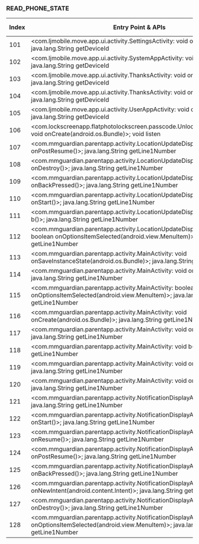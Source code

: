 ### READ_PHONE_STATE
| Index | Entry Point & APIs | Screen shot | Resource id | Label |
| ------------- | ------------- | ------------- |-------------|-------------|
| 101 | <com.ljmobile.move.app.ui.activity.SettingsActivity: void onPause()>; java.lang.String getDeviceId | ![](D:\COSMOS\output\py\Play_win8\Tools\com.ljmobile.move.app\com.ljmobile.move.app.ui.activity.SettingsActivity.png) |  | F |
| 102 | <com.ljmobile.move.app.ui.activity.SystemAppActivity: void onPause()>; java.lang.String getDeviceId | ![](D:\COSMOS\output\py\Play_win8\Tools\com.ljmobile.move.app\com.ljmobile.move.app.ui.activity.SystemAppActivity.png) |  | F |
| 103 | <com.ljmobile.move.app.ui.activity.ThanksActivity: void onPause()>; java.lang.String getDeviceId | ![](D:\COSMOS\output\py\Play_win8\Tools\com.ljmobile.move.app\com.ljmobile.move.app.ui.activity.ThanksActivity.png) |  | F |
| 104 | <com.ljmobile.move.app.ui.activity.ThanksActivity: void onResume()>; java.lang.String getDeviceId | ![](D:\COSMOS\output\py\Play_win8\Tools\com.ljmobile.move.app\com.ljmobile.move.app.ui.activity.ThanksActivity.png) |  | F |
| 105 | <com.ljmobile.move.app.ui.activity.UserAppActivity: void onPause()>; java.lang.String getDeviceId | ![](D:\COSMOS\output\py\Play_win8\Tools\com.ljmobile.move.app\com.ljmobile.move.app.ui.activity.UserAppActivity.png) |  | F |
| 106 | <com.lockscreenapp.flatphotolockscreen.passcode.UnlockPassCodeActivity: void onCreate(android.os.Bundle)>; void listen | ![](D:\COSMOS\output\py\Play_win8\Tools\com.lockscreenapp.flatphotolockscreen\com.lockscreenapp.flatphotolockscreen.passcode.UnlockPassCodeActivity.png) |  | F |
| 107 | <com.mmguardian.parentapp.activity.LocationUpdateDisplayActivity: void onPostResume()>; java.lang.String getLine1Number | ![](D:\COSMOS\output\py\Play_win8\Tools\com.mmguardian.parentapp\com.mmguardian.parentapp.activity.LocationUpdateDisplayActivity.png) |  | |
| 108 | <com.mmguardian.parentapp.activity.LocationUpdateDisplayActivity: void onDestroy()>; java.lang.String getLine1Number | ![](D:\COSMOS\output\py\Play_win8\Tools\com.mmguardian.parentapp\com.mmguardian.parentapp.activity.LocationUpdateDisplayActivity.png) |  | |
| 109 | <com.mmguardian.parentapp.activity.LocationUpdateDisplayActivity: void onBackPressed()>; java.lang.String getLine1Number | ![](D:\COSMOS\output\py\Play_win8\Tools\com.mmguardian.parentapp\com.mmguardian.parentapp.activity.LocationUpdateDisplayActivity.png) |  | |
| 110 | <com.mmguardian.parentapp.activity.LocationUpdateDisplayActivity: void onStart()>; java.lang.String getLine1Number | ![](D:\COSMOS\output\py\Play_win8\Tools\com.mmguardian.parentapp\com.mmguardian.parentapp.activity.LocationUpdateDisplayActivity.png) |  | |
| 111 | <com.mmguardian.parentapp.activity.LocationUpdateDisplayActivity: void b()>; java.lang.String getLine1Number | ![](D:\COSMOS\output\py\Play_win8\Tools\com.mmguardian.parentapp\com.mmguardian.parentapp.activity.LocationUpdateDisplayActivity.png) |  | |
| 112 | <com.mmguardian.parentapp.activity.LocationUpdateDisplayActivity: boolean onOptionsItemSelected(android.view.MenuItem)>; java.lang.String getLine1Number | ![](D:\COSMOS\output\py\Play_win8\Tools\com.mmguardian.parentapp\com.mmguardian.parentapp.activity.LocationUpdateDisplayActivity.png) |  | |
| 113 | <com.mmguardian.parentapp.activity.MainActivity: void onSaveInstanceState(android.os.Bundle)>; java.lang.String getLine1Number | ![](D:\COSMOS\output\py\Play_win8\Tools\com.mmguardian.parentapp\com.mmguardian.parentapp.activity.MainActivity.png) |  | |
| 114 | <com.mmguardian.parentapp.activity.MainActivity: void onResume()>; java.lang.String getLine1Number | ![](D:\COSMOS\output\py\Play_win8\Tools\com.mmguardian.parentapp\com.mmguardian.parentapp.activity.MainActivity.png) |  | |
| 115 | <com.mmguardian.parentapp.activity.MainActivity: boolean onOptionsItemSelected(android.view.MenuItem)>; java.lang.String getLine1Number | ![](D:\COSMOS\output\py\Play_win8\Tools\com.mmguardian.parentapp\com.mmguardian.parentapp.activity.MainActivity.png) |  | |
| 116 | <com.mmguardian.parentapp.activity.MainActivity: void onCreate(android.os.Bundle)>; java.lang.String getLine1Number | ![](D:\COSMOS\output\py\Play_win8\Tools\com.mmguardian.parentapp\com.mmguardian.parentapp.activity.MainActivity.png) |  | |
| 117 | <com.mmguardian.parentapp.activity.MainActivity: void onDestroy()>; java.lang.String getLine1Number | ![](D:\COSMOS\output\py\Play_win8\Tools\com.mmguardian.parentapp\com.mmguardian.parentapp.activity.MainActivity.png) |  | |
| 118 | <com.mmguardian.parentapp.activity.MainActivity: void b()>; java.lang.String getLine1Number | ![](D:\COSMOS\output\py\Play_win8\Tools\com.mmguardian.parentapp\com.mmguardian.parentapp.activity.MainActivity.png) |  | |
| 119 | <com.mmguardian.parentapp.activity.MainActivity: void onStart()>; java.lang.String getLine1Number | ![](D:\COSMOS\output\py\Play_win8\Tools\com.mmguardian.parentapp\com.mmguardian.parentapp.activity.MainActivity.png) |  | |
| 120 | <com.mmguardian.parentapp.activity.MainActivity: void onPause()>; java.lang.String getLine1Number | ![](D:\COSMOS\output\py\Play_win8\Tools\com.mmguardian.parentapp\com.mmguardian.parentapp.activity.MainActivity.png) |  | |
| 121 | <com.mmguardian.parentapp.activity.NotificationDisplayActivity: void b()>; java.lang.String getLine1Number | ![](D:\COSMOS\output\py\Play_win8\Tools\com.mmguardian.parentapp\com.mmguardian.parentapp.activity.NotificationDisplayActivity.png) |  | |
| 122 | <com.mmguardian.parentapp.activity.NotificationDisplayActivity: void onStart()>; java.lang.String getLine1Number | ![](D:\COSMOS\output\py\Play_win8\Tools\com.mmguardian.parentapp\com.mmguardian.parentapp.activity.NotificationDisplayActivity.png) |  | |
| 123 | <com.mmguardian.parentapp.activity.NotificationDisplayActivity: void onResume()>; java.lang.String getLine1Number | ![](D:\COSMOS\output\py\Play_win8\Tools\com.mmguardian.parentapp\com.mmguardian.parentapp.activity.NotificationDisplayActivity.png) |  | |
| 124 | <com.mmguardian.parentapp.activity.NotificationDisplayActivity: void onPostResume()>; java.lang.String getLine1Number | ![](D:\COSMOS\output\py\Play_win8\Tools\com.mmguardian.parentapp\com.mmguardian.parentapp.activity.NotificationDisplayActivity.png) |  | |
| 125 | <com.mmguardian.parentapp.activity.NotificationDisplayActivity: void onBackPressed()>; java.lang.String getLine1Number | ![](D:\COSMOS\output\py\Play_win8\Tools\com.mmguardian.parentapp\com.mmguardian.parentapp.activity.NotificationDisplayActivity.png) |  | |
| 126 | <com.mmguardian.parentapp.activity.NotificationDisplayActivity: void onNewIntent(android.content.Intent)>; java.lang.String getLine1Number | ![](D:\COSMOS\output\py\Play_win8\Tools\com.mmguardian.parentapp\com.mmguardian.parentapp.activity.NotificationDisplayActivity.png) |  | |
| 127 | <com.mmguardian.parentapp.activity.NotificationDisplayActivity: void onDestroy()>; java.lang.String getLine1Number | ![](D:\COSMOS\output\py\Play_win8\Tools\com.mmguardian.parentapp\com.mmguardian.parentapp.activity.NotificationDisplayActivity.png) |  | |
| 128 | <com.mmguardian.parentapp.activity.NotificationDisplayActivity: boolean onOptionsItemSelected(android.view.MenuItem)>; java.lang.String getLine1Number | ![](D:\COSMOS\output\py\Play_win8\Tools\com.mmguardian.parentapp\com.mmguardian.parentapp.activity.NotificationDisplayActivity.png) |  | |
